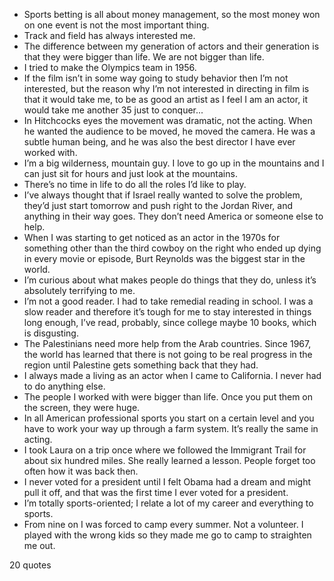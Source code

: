  - Sports betting is all about money management, so the most money won on one event is not the most important thing.
 - Track and field has always interested me.
 - The difference between my generation of actors and their generation is that they were bigger than life. We are not bigger than life.
 - I tried to make the Olympics team in 1956.
 - If the film isn’t in some way going to study behavior then I’m not interested, but the reason why I’m not interested in directing in film is that it would take me, to be as good an artist as I feel I am an actor, it would take me another 35 just to conquer...
 - In Hitchcocks eyes the movement was dramatic, not the acting. When he wanted the audience to be moved, he moved the camera. He was a subtle human being, and he was also the best director I have ever worked with.
 - I’m a big wilderness, mountain guy. I love to go up in the mountains and I can just sit for hours and just look at the mountains.
 - There’s no time in life to do all the roles I’d like to play.
 - I’ve always thought that if Israel really wanted to solve the problem, they’d just start tomorrow and push right to the Jordan River, and anything in their way goes. They don’t need America or someone else to help.
 - When I was starting to get noticed as an actor in the 1970s for something other than the third cowboy on the right who ended up dying in every movie or episode, Burt Reynolds was the biggest star in the world.
 - I’m curious about what makes people do things that they do, unless it’s absolutely terrifying to me.
 - I’m not a good reader. I had to take remedial reading in school. I was a slow reader and therefore it’s tough for me to stay interested in things long enough, I’ve read, probably, since college maybe 10 books, which is disgusting.
 - The Palestinians need more help from the Arab countries. Since 1967, the world has learned that there is not going to be real progress in the region until Palestine gets something back that they had.
 - I always made a living as an actor when I came to California. I never had to do anything else.
 - The people I worked with were bigger than life. Once you put them on the screen, they were huge.
 - In all American professional sports you start on a certain level and you have to work your way up through a farm system. It’s really the same in acting.
 - I took Laura on a trip once where we followed the Immigrant Trail for about six hundred miles. She really learned a lesson. People forget too often how it was back then.
 - I never voted for a president until I felt Obama had a dream and might pull it off, and that was the first time I ever voted for a president.
 - I’m totally sports-oriented; I relate a lot of my career and everything to sports.
 - From nine on I was forced to camp every summer. Not a volunteer. I played with the wrong kids so they made me go to camp to straighten me out.

20 quotes